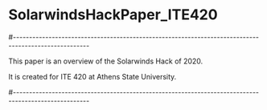 # SolarwindsHackPaper_ITE420

#-----------------------------------------------------------------------------------------------------

This paper is an overview of the Solarwinds Hack of 2020.

It is created for ITE 420 at Athens State University.

#-----------------------------------------------------------------------------------------------------
